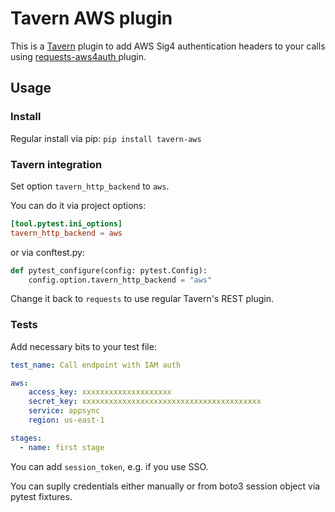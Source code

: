 # Tavern AWS plugin

This is a [Tavern](https://github.com/taverntesting/tavern) plugin to add AWS Sig4 authentication headers to your calls using [requests-aws4auth
](https://github.com/tedder/requests-aws4auth) plugin. 

## Usage

### Install

Regular install via pip: `pip install tavern-aws`

### Tavern integration

Set option `tavern_http_backend` to `aws`.

You can do it via project options:
```toml
[tool.pytest.ini_options]
tavern_http_backend = aws
```
or via conftest.py:
```python
def pytest_configure(config: pytest.Config):
    config.option.tavern_http_backend = "aws"
```
Change it back to `requests` to use regular Tavern's REST plugin.

### Tests

Add necessary bits to your test file:
```yaml
test_name: Call endpoint with IAM auth

aws:
    access_key: xxxxxxxxxxxxxxxxxxxx
    secret_key: xxxxxxxxxxxxxxxxxxxxxxxxxxxxxxxxxxxxxxxx
    service: appsync
    region: us-east-1

stages:
  - name: first stage
```

You can add `session_token`, e.g. if you use SSO.

You can suplly credentials either manually or from boto3 session object via pytest fixtures.
